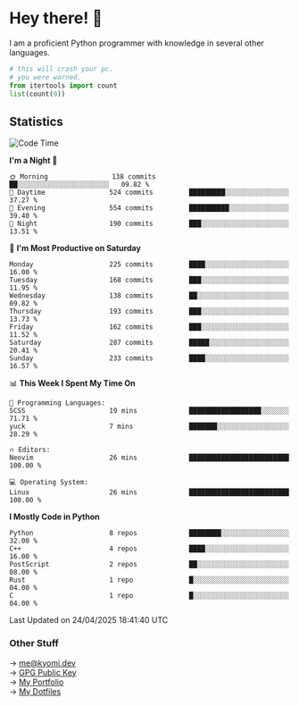 # Hey there! 👋

I am a proficient Python programmer with knowledge in several other languages.

```py
# this will crash your pc.
# you were warned.
from itertools import count
list(count(0))
```

## Statistics
<!--START_SECTION:waka-->
![Code Time](http://img.shields.io/badge/Code%20Time-1%2C770%20hrs%2051%20mins-blue)

**I'm a Night 🦉** 

```text
🌞 Morning                138 commits         ██░░░░░░░░░░░░░░░░░░░░░░░   09.82 % 
🌆 Daytime                524 commits         █████████░░░░░░░░░░░░░░░░   37.27 % 
🌃 Evening                554 commits         ██████████░░░░░░░░░░░░░░░   39.40 % 
🌙 Night                  190 commits         ███░░░░░░░░░░░░░░░░░░░░░░   13.51 % 
```
📅 **I'm Most Productive on Saturday** 

```text
Monday                   225 commits         ████░░░░░░░░░░░░░░░░░░░░░   16.00 % 
Tuesday                  168 commits         ███░░░░░░░░░░░░░░░░░░░░░░   11.95 % 
Wednesday                138 commits         ██░░░░░░░░░░░░░░░░░░░░░░░   09.82 % 
Thursday                 193 commits         ███░░░░░░░░░░░░░░░░░░░░░░   13.73 % 
Friday                   162 commits         ███░░░░░░░░░░░░░░░░░░░░░░   11.52 % 
Saturday                 287 commits         █████░░░░░░░░░░░░░░░░░░░░   20.41 % 
Sunday                   233 commits         ████░░░░░░░░░░░░░░░░░░░░░   16.57 % 
```


📊 **This Week I Spent My Time On** 

```text
💬 Programming Languages: 
SCSS                     19 mins             ██████████████████░░░░░░░   71.71 % 
yuck                     7 mins              ███████░░░░░░░░░░░░░░░░░░   28.29 % 

🔥 Editors: 
Neovim                   26 mins             █████████████████████████   100.00 % 

💻 Operating System: 
Linux                    26 mins             █████████████████████████   100.00 % 
```

**I Mostly Code in Python** 

```text
Python                   8 repos             ████████░░░░░░░░░░░░░░░░░   32.00 % 
C++                      4 repos             ████░░░░░░░░░░░░░░░░░░░░░   16.00 % 
PostScript               2 repos             ██░░░░░░░░░░░░░░░░░░░░░░░   08.00 % 
Rust                     1 repo              █░░░░░░░░░░░░░░░░░░░░░░░░   04.00 % 
C                        1 repo              █░░░░░░░░░░░░░░░░░░░░░░░░   04.00 % 
```




 Last Updated on 24/04/2025 18:41:40 UTC
<!--END_SECTION:waka-->

### Other Stuff

→ [me@kyomi.dev](mailto:me@kyomi.dev)\
→ [GPG Public Key](https://github.com/bitterteriyaki.gpg)\
→ [My Portfolio](https://kyomi.dev)\
→ [My Dotfiles](https://github.com/bitterteriyaki/dotfiles)

